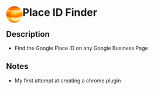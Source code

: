# <img src="public/icons/icon_48.png" width="45" align="left"> Place ID Finder

## Description

- Find the Google Place ID on any Google Business Page

## Notes

- My first attempt at creating a chrome plugin

